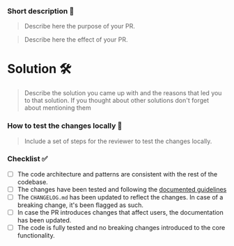 
### Short description 📝

> Describe here the purpose of your PR.

> Describe here the effect of your PR.

# Solution 🛠
> Describe the solution you came up with and the reasons that led you to that solution. If you thought about other solutions don't forget about mentioning them

### How to test the changes locally 🧐

> Include a set of steps for the reviewer to test the changes locally.

### Checklist ✅

* [ ] The code architecture and patterns are consistent with the rest of the codebase.
* [ ] The changes have been tested and following the [documented guidelines](https://github.com/Teknasyon-Teknoloji/desk360-ios-sdk/blob/master/CONTRIBUTING.md)
* [ ] The `CHANGELOG.md` has been updated to reflect the changes. In case of a breaking change, it's been flagged as such.
* [ ] In case the PR introduces changes that affect users, the documentation has been updated.
* [ ] The code is fully tested and no breaking changes introduced to the core functionality.
